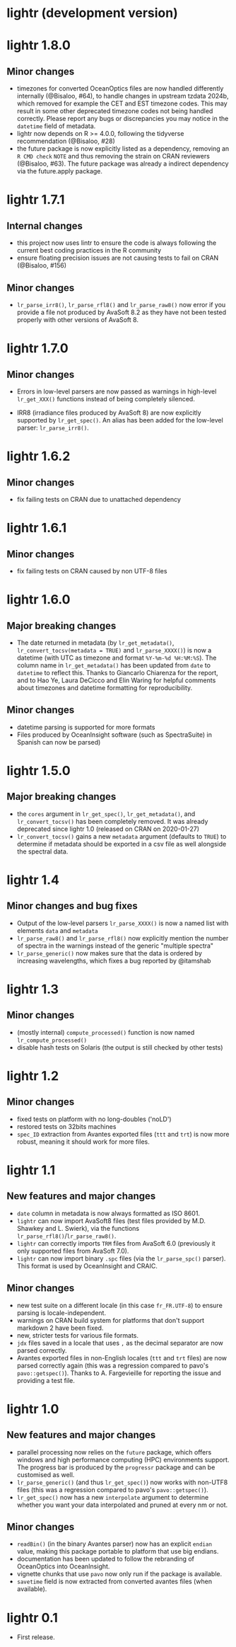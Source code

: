 # lightr (development version)

# lightr 1.8.0

## Minor changes

* timezones for converted OceanOptics files are now handled differently internally (@Bisaloo, #64), 
  to handle changes in upstream tzdata 2024b, which removed for example the CET and EST timezone codes.
  This may result in some other deprecated timezone codes not being handled correctly.
  Please report any bugs or discrepancies you may notice in the `datetime` field of metadata.
* lightr now depends on R >= 4.0.0, following the tidyverse recommendation (@Bisaloo, #28)
* the future package is now explicitly listed as a dependency, removing an `R CMD check` `NOTE` and thus removing the strain on CRAN reviewers (@Bisaloo, #63). 
  The future package was already a indirect dependency via the future.apply package.

# lightr 1.7.1

## Internal changes

* this project now uses lintr to ensure the code is always following the current
best coding practices in the R community
* ensure floating precision issues are not causing tests to fail on CRAN (@Bisaloo, #156)

## Minor changes

* `lr_parse_irr8()`, `lr_parse_rfl8()` and `lr_parse_raw8()` now error if you 
provide a file not produced by AvaSoft 8.2 as they have not been tested properly
with other versions of AvaSoft 8.

# lightr 1.7.0

## Minor changes

* Errors in low-level parsers are now passed as warnings in high-level 
`lr_get_XXX()` functions instead of being completely silenced.

* IRR8 (irradiance files produced by AvaSoft 8) are now explicitly supported by 
`lr_get_spec()`. An alias has been added for the low-level parser: 
`lr_parse_irr8()`.

# lightr 1.6.2

## Minor changes

* fix failing tests on CRAN due to unattached dependency

# lightr 1.6.1

## Minor changes

* fix failing tests on CRAN caused by non UTF-8 files

# lightr 1.6.0

## Major breaking changes

* The date returned in metadata (by `lr_get_metadata()`, 
`lr_convert_tocsv(metadata = TRUE)` and `lr_parse_XXXX()`) is now a datetime
(with UTC as timezone and format `%Y-%m-%d %H:%M:%S`). 
The column name in `lr_get_metadata()` has been updated from `date` to 
`datetime` to reflect this. Thanks to Giancarlo Chiarenza for the report, and
to Hao Ye, Laura DeCicco and Elin Waring for helpful comments about timezones
and datetime formatting for reproducibility.

## Minor changes

* datetime parsing is supported for more formats
* Files produced by OceanInsight software (such as SpectraSuite) in Spanish
can now be parsed)

# lightr 1.5.0

## Major breaking changes

* the `cores` argument in `lr_get_spec()`, `lr_get_metadata()`, and 
`lr_convert_tocsv()` has been completely removed. It was already deprecated
since lightr 1.0 (released on CRAN on 2020-01-27)
* `lr_convert_tocsv()` gains a new `metadata` argument (defaults to `TRUE`) to
determine if metadata should be exported in a csv file as well alongside the
spectral data.

# lightr 1.4

## Minor changes and bug fixes

* Output of the low-level parsers `lr_parse_XXXX()` is now a named list with
elements `data` and `metadata`
* `lr_parse_raw8()` and `lr_parse_rfl8()` now explicitly mention the number 
of spectra in the warnings instead of the generic "multiple spectra"
* `lr_parse_generic()` now makes sure that the data is ordered by increasing 
wavelengths, which fixes a bug reported by @itamshab

# lightr 1.3

## Minor changes

* (mostly internal) `compute_processed()` function is now named
`lr_compute_processed()`
* disable hash tests on Solaris (the output is still checked by other tests)

# lightr 1.2

## Minor changes

* fixed tests on platform with no long-doubles ('noLD') 
* restored tests on 32bits machines
* `spec_ID` extraction from Avantes exported files (`ttt` and `trt`) is now
more robust, meaning it should work for more files.

# lightr 1.1

## New features and major changes

* `date` column in metadata is now always formatted as ISO 8601.
* `lightr` can now import AvaSoft8 files (test files provided by M.D. Shawkey 
and L. Swierk), via the functions `lr_parse_rfl8()`/`lr_parse_raw8()`.
* `lightr` can correctly imports `TRM` files from AvaSoft 6.0 (previously it 
only supported files from AvaSoft 7.0).
* `lightr` can now import binary `.spc` files (via the `lr_parse_spc()` parser).
This format is used by OceanInsight and CRAIC.

## Minor changes

* new test suite on a different locale (in this case `fr_FR.UTF-8`) to ensure
parsing is locale-independent.
* warnings on CRAN build system for platforms that don't support markdown 2 
have been fixed.
* new, stricter tests for various file formats.
* `jdx` files saved in a locale that uses `,` as the decimal separator are now
parsed correctly.
* Avantes exported files in non-English locales (`ttt` and `trt` files) are now 
parsed correctly again (this was a regression compared to pavo's 
`pavo::getspec()`). Thanks to A. Fargevieille for reporting the issue and 
providing a test file.

# lightr 1.0

## New features and major changes

* parallel processing now relies on the `future` package, which offers windows
and high performance computing (HPC) environments support. The progress bar is
produced by the `progressr` package and can be customised as well.
* `lr_parse_generic()` (and thus `lr_get_spec()`) now works with non-UTF8 files
(this was a regression compared to pavo's `pavo::getspec()`).
* `lr_get_spec()` now has a new `interpolate` argument to determine whether you
want your data interpolated and pruned at every nm or not.

## Minor changes

* `readBin()` (in the binary Avantes parser) now has an explicit `endian` value,
making this package portable to platform that use big endians.
* documentation has been updated to follow the rebranding of OceanOptics into
OceanInsight.
* vignette chunks that use `pavo` now only run if the package is available.
* `savetime` field is now extracted from converted avantes files (when
available).

# lightr 0.1

* First release.
